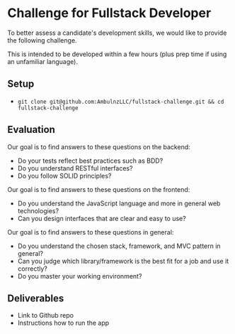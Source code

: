 Challenge for Fullstack Developer
===============================

To better assess a candidate's development skills, we would like to provide the following challenge.

This is intended to be developed within a few hours (plus prep time if using an unfamiliar language).

Setup
-----

* `git clone git@github.com:AmbulnzLLC/fullstack-challenge.git && cd fullstack-challenge`

Evaluation
----------

Our goal is to find answers to these questions on the backend:
* Do your tests reflect best practices such as BDD?
* Do you understand RESTful interfaces?
* Do you follow SOLID principles?

Our goal is to find answers to these questions on the frontend:
* Do you understand the JavaScript language and more in general web technologies?
* Can you design interfaces that are clear and easy to use?

Our goal is to find answers to these questions in general:
* Do you understand the chosen stack, framework, and MVC pattern in general?
* Can you judge which library/framework is the best fit for a job and use it correctly?
* Do you master your working environment?

Deliverables
----------

* Link to Github repo
* Instructions how to run the app
